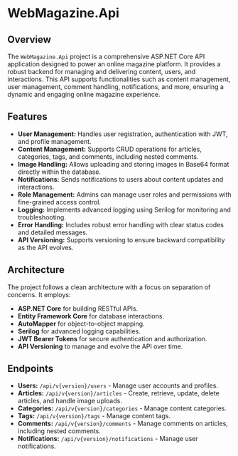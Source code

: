 # WebMagazine.Api

## Overview

The `WebMagazine.Api` project is a comprehensive ASP.NET Core API application designed to power an online magazine platform. It provides a robust backend for managing and delivering content, users, and interactions. This API supports functionalities such as content management, user management, comment handling, notifications, and more, ensuring a dynamic and engaging online magazine experience.

## Features

- **User Management:** Handles user registration, authentication with JWT, and profile management.
- **Content Management:** Supports CRUD operations for articles, categories, tags, and comments, including nested comments.
- **Image Handling:** Allows uploading and storing images in Base64 format directly within the database.
- **Notifications:** Sends notifications to users about content updates and interactions.
- **Role Management:** Admins can manage user roles and permissions with fine-grained access control.
- **Logging:** Implements advanced logging using Serilog for monitoring and troubleshooting.
- **Error Handling:** Includes robust error handling with clear status codes and detailed messages.
- **API Versioning:** Supports versioning to ensure backward compatibility as the API evolves.

## Architecture

The project follows a clean architecture with a focus on separation of concerns. It employs:

- **ASP.NET Core** for building RESTful APIs.
- **Entity Framework Core** for database interactions.
- **AutoMapper** for object-to-object mapping.
- **Serilog** for advanced logging capabilities.
- **JWT Bearer Tokens** for secure authentication and authorization.
- **API Versioning** to manage and evolve the API over time.

## Endpoints

- **Users:** `/api/v{version}/users` - Manage user accounts and profiles.
- **Articles:** `/api/v{version}/articles` - Create, retrieve, update, delete articles, and handle image uploads.
- **Categories:** `/api/v{version}/categories` - Manage content categories.
- **Tags:** `/api/v{version}/tags` - Manage content tags.
- **Comments:** `/api/v{version}/comments` - Manage comments on articles, including nested comments.
- **Notifications:** `/api/v{version}/notifications` - Manage user notifications.

